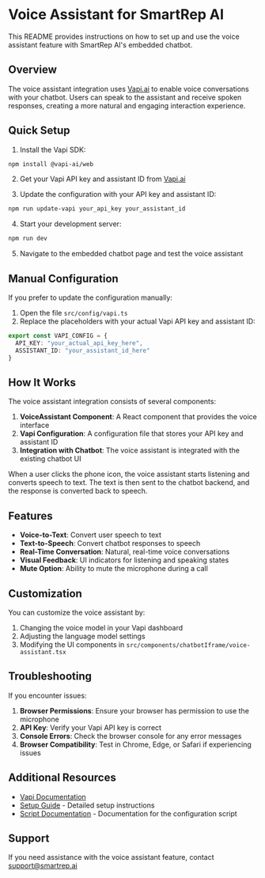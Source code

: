 # Voice Assistant for SmartRep AI

This README provides instructions on how to set up and use the voice assistant feature with SmartRep AI's embedded chatbot.

## Overview

The voice assistant integration uses [Vapi.ai](https://vapi.ai) to enable voice conversations with your chatbot. Users can speak to the assistant and receive spoken responses, creating a more natural and engaging interaction experience.

## Quick Setup

1. Install the Vapi SDK:
```bash
npm install @vapi-ai/web
```

2. Get your Vapi API key and assistant ID from [Vapi.ai](https://vapi.ai)

3. Update the configuration with your API key and assistant ID:
```bash
npm run update-vapi your_api_key your_assistant_id
```

4. Start your development server:
```bash
npm run dev
```

5. Navigate to the embedded chatbot page and test the voice assistant

## Manual Configuration

If you prefer to update the configuration manually:

1. Open the file `src/config/vapi.ts`
2. Replace the placeholders with your actual Vapi API key and assistant ID:
```typescript
export const VAPI_CONFIG = {
  API_KEY: "your_actual_api_key_here",
  ASSISTANT_ID: "your_assistant_id_here"
}
```

## How It Works

The voice assistant integration consists of several components:

1. **VoiceAssistant Component**: A React component that provides the voice interface
2. **Vapi Configuration**: A configuration file that stores your API key and assistant ID
3. **Integration with Chatbot**: The voice assistant is integrated with the existing chatbot UI

When a user clicks the phone icon, the voice assistant starts listening and converts speech to text. The text is then sent to the chatbot backend, and the response is converted back to speech.

## Features

- **Voice-to-Text**: Convert user speech to text
- **Text-to-Speech**: Convert chatbot responses to speech
- **Real-Time Conversation**: Natural, real-time voice conversations
- **Visual Feedback**: UI indicators for listening and speaking states
- **Mute Option**: Ability to mute the microphone during a call

## Customization

You can customize the voice assistant by:

1. Changing the voice model in your Vapi dashboard
2. Adjusting the language model settings
3. Modifying the UI components in `src/components/chatbotIframe/voice-assistant.tsx`

## Troubleshooting

If you encounter issues:

1. **Browser Permissions**: Ensure your browser has permission to use the microphone
2. **API Key**: Verify your Vapi API key is correct
3. **Console Errors**: Check the browser console for any error messages
4. **Browser Compatibility**: Test in Chrome, Edge, or Safari if experiencing issues

## Additional Resources

- [Vapi Documentation](https://docs.vapi.ai)
- [Setup Guide](./VAPI_SETUP.md) - Detailed setup instructions
- [Script Documentation](./scripts/update-vapi-config.js) - Documentation for the configuration script

## Support

If you need assistance with the voice assistant feature, contact support@smartrep.ai 